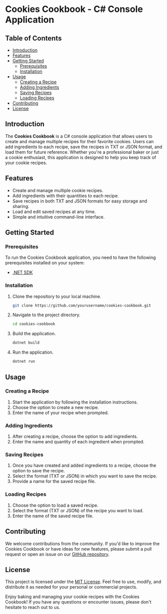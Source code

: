 # Cookies Cookbook - C# Console Application

## Table of Contents
- [Introduction](#introduction)
- [Features](#features)
- [Getting Started](#getting-started)
  - [Prerequisites](#prerequisites)
  - [Installation](#installation)
- [Usage](#usage)
  - [Creating a Recipe](#creating-a-recipe)
  - [Adding Ingredients](#adding-ingredients)
  - [Saving Recipes](#saving-recipes)
  - [Loading Recipes](#loading-recipes)
- [Contributing](#contributing)
- [License](#license)

## Introduction
The **Cookies Cookbook** is a C# console application that allows users to create and manage multiple recipes for their favorite cookies. Users can add ingredients to each recipe, save the recipes in TXT or JSON format, and load them for future reference. Whether you're a professional baker or just a cookie enthusiast, this application is designed to help you keep track of your cookie recipes.

## Features
- Create and manage multiple cookie recipes.
- Add ingredients with their quantities to each recipe.
- Save recipes in both TXT and JSON formats for easy storage and sharing.
- Load and edit saved recipes at any time.
- Simple and intuitive command-line interface.

## Getting Started

### Prerequisites
To run the Cookies Cookbook application, you need to have the following prerequisites installed on your system:
- [.NET SDK](https://dotnet.microsoft.com/download)

### Installation
1. Clone the repository to your local machine.
   ```sh
   git clone https://github.com/yourusername/cookies-cookbook.git
   ```

2. Navigate to the project directory.
   ```sh
   cd cookies-cookbook
   ```

3. Build the application.
   ```sh
   dotnet build
   ```

4. Run the application.
   ```sh
   dotnet run
   ```

## Usage

### Creating a Recipe
1. Start the application by following the installation instructions.
2. Choose the option to create a new recipe.
3. Enter the name of your recipe when prompted.

### Adding Ingredients
1. After creating a recipe, choose the option to add ingredients.
2. Enter the name and quantity of each ingredient when prompted.

### Saving Recipes
1. Once you have created and added ingredients to a recipe, choose the option to save the recipe.
2. Select the format (TXT or JSON) in which you want to save the recipe.
3. Provide a name for the saved recipe file.

### Loading Recipes
1. Choose the option to load a saved recipe.
2. Select the format (TXT or JSON) of the recipe you want to load.
3. Enter the name of the saved recipe file.

## Contributing
We welcome contributions from the community. If you'd like to improve the Cookies Cookbook or have ideas for new features, please submit a pull request or open an issue on our [GitHub repository](https://github.com/yourusername/cookies-cookbook).

## License
This project is licensed under the [MIT License](LICENSE.md). Feel free to use, modify, and distribute it as needed for your personal or commercial projects.

Enjoy baking and managing your cookie recipes with the Cookies Cookbook! If you have any questions or encounter issues, please don't hesitate to reach out to us.
